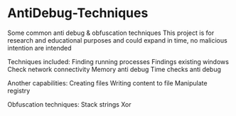 # AntiDebug-Techniques
Some common anti debug &amp; obfuscation techniques
This project is for research and educational purposes and could expand in time, no malicious intention are intended

Techniques included:
Finding running processes
Findings existing windows
Check network connectivity
Memory anti debug
Time checks anti debug

Another capabilities:
Creating files
Writing content to file
Manipulate registry

Obfuscation techniques:
Stack strings
Xor

